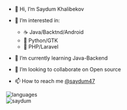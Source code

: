 - 👋 Hi, I’m Saydum Khalibekov
- 👀 I’m interested in:
  - :coffee: Java/Backtnd/Android
  - :snake: Python/GTK
  - :elephant: PHP/Laravel
 
- 🌱 I’m currently learning Java-Backend
- 💞️ I’m looking to collaborate on Open source
- 📫 How to reach me [@saydum47](https://t.me/saydum47)

<p>
  &nbsp;
  <img align="left" src="https://github-readme-stats.vercel.app/api/top-langs/?username=saydum&layout=compact&langs_count=10&hide=html,jupyter%20notebook,css,scss,blade,twig,mako" alt="languages" />
  <br>
  <img align="left" src="https://github-readme-stats.vercel.app/api?username=saydum&show_icons=true" alt="saydum" />
</p>
